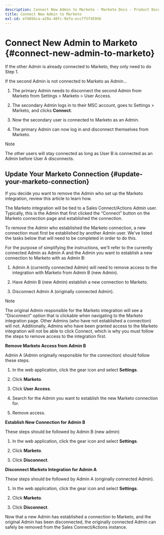 ```yaml
---
description: Connect New Admin to Marketo - Marketo Docs - Product Documentation
title: Connect New Admin to Marketo
exl-id: ef405bca-a29a-40fc-9efa-eccff5f45956
---
```

# Connect New Admin to Marketo {#connect-new-admin-to-marketo}

If the other Admin is already connected to Marketo, they only need to do Step 1.

If the second Admin is not connected to Marketo as Admin...

1. The primary Admin needs to disconnect the second Admin from Marketo from Settings > Marketo > User Access.

1. The secondary Admin logs in to their MSC account, goes to Settings > Marketo, and clicks **Connect**.

1. Now the secondary user is connected to Marketo as an Admin.

1. The primary Admin can now log in and disconnect themselves from Marketo.

>[!NOTE]
>
>The other users will stay connected as long as User B is connected as an Admin before User A disconnects.

## Update Your Marketo Connection {#update-your-marketo-connection}

If you decide you want to remove the Admin who set up the Marketo integration, review this article to learn how.

The Marketo integration will be tied to a Sales Connect/Actions Admin user. Typically, this is the Admin that first clicked the “Connect” button on the Marketo connection page and established the connection.

To remove the Admin who established the Marketo connection, a new connection must first be established by another Admin user. We've listed the tasks below that will need to be completed in order to do this.

For the purpose of simplifying the instructions, we'll refer to the currently connected Admin as Admin A and the Admin you want to establish a new connection to Marketo with as Admin B:

1. Admin A (currently connected Admin) will need to remove access to the integration with Marketo from Admin B (new Admin).

1. Have Admin B (new Admin) establish a new connection to Marketo.

1. Disconnect Admin A (originally connected Admin).

>[!NOTE]
>
>The original Admin responsible for the Marketo integration will see a “Disconnect” option that is clickable when navigating to the Marketo integration page. Other Admins (who have not established a connection) will not. Additionally, Admins who have been granted access to the Marketo integration will not be able to click Connect, which is why you must follow the steps to remove access to the integration first.

**Remove Marketo Access from Admin B**

Admin A (Admin originally responsible for the connection) should follow these steps.

1. In the web application, click the gear icon and select **Settings**.

1. Click **Marketo**.

1. Click **User Access**.

1. Search for the Admin you want to establish the new Marketo connection for.

1. Remove access.

**Establish New Connection for Admin B**

These steps should be followed by Admin B (new admin)

1. In the web application, click the gear icon and select **Settings**.

1. Click **Marketo**.

1. Click **Disconnect**.

**Disconnect Marketo Integration for Admin A**

These steps should be followed by Admin A (originally connected Admin).

1. In the web application, click the gear icon and select **Settings**.

1. Click **Marketo**.

1. Click **Disconnect**.

Now that a new Admin has established a connection to Marketo, and the original Admin has been disconnected, the originally connected Admin can safely be removed from the Sales Connect/Actions instance.
